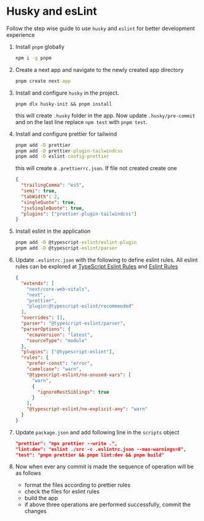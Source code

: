# Husky and esLint

Follow the step wise guide to use `husky` and `eslint` for better development experience

1. Install `pnpm` globally

   ```cmd
   npm i -g pnpm
   ```

2. Create a next app and navigate to the newly created app directory

   ```cmd
   pnpm create next-app
   ```

3. Install and configure `husky` in the project.

   ```
   pnpm dlx husky-init && pnpm install
   ```

   this will create `.husky` folder in the app. Now update `.husky/pre-commit` and on the last line replace `npm test` with `pnpm test`.

4. Install and configure prettier for tailwind

   ```cmd
   pnpm add -D prettier
   pnpm add -D prettier-plugin-tailwindcss
   pnpm add -D eslint-config-prettier
   ```

   this will create a `.prettierrc.json`. If file not created create one

   ```json
   {
     "trailingComma": "es5",
     "semi": true,
     "tabWidth": 2,
     "singleQuote": true,
     "jsxSingleQuote": true,
     "plugins": ["prettier-plugin-tailwindcss"]
   }
   ```

5. Install eslint in the application

   ```cmd
   pnpm add -D @typescript-eslint/eslint-plugin
   pnpm add -D @typescript-eslint/parser
   ```

6. Update `.eslintrc.json` with the following to define eslint rules. All eslint rules can be explored at [TypeScript Eslint Rules](https://typescript-eslint.io/rules/) and [Eslint Rules](https://eslint.org/docs/latest/rules/)

   ```json
   {
     "extends": [
       "next/core-web-vitals",
       "next",
       "prettier",
       "plugin:@typescript-eslint/recommended"
     ],
     "overrides": [],
     "parser": "@typescript-eslint/parser",
     "parserOptions": {
       "ecmaVersion": "latest",
       "sourceType": "module"
     },
     "plugins": ["@typescript-eslint"],
     "rules": {
       "prefer-const": "error",
       "camelcase": "warn",
       "@typescript-eslint/no-unused-vars": [
         "warn",
         {
           "ignoreRestSiblings": true
         }
       ],
       "@typescript-eslint/no-explicit-any": "warn"
     }
   }
   ```

7. Update `package.json` and add following line in the `scripts` object

   ```json
   "prettier": "npx prettier --write .",
   "lint:dev": "eslint ./src -c .eslintrc.json --max-warnings=0",
   "test": "pnpm prettier && pnpm lint:dev && pnpm build"
   ```

8. Now when ever any commit is made the sequence of operation will be as follows
   - format the files according to prettier rules
   - check the files for eslint rules
   - build the app
   - if above three operations are performed successfully, commit the changes
